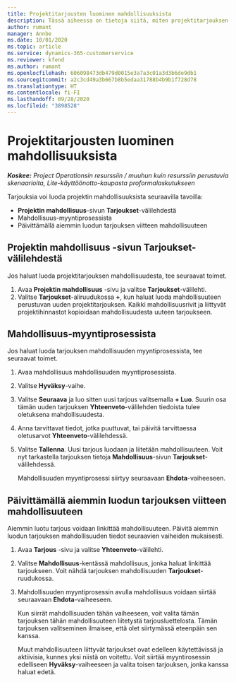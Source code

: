```yaml
---
title: Projektitarjousten luominen mahdollisuuksista
description: Tässä aiheessa on tietoja siitä, miten projektitarjouksen voi luoda mahdollisuudesta.
author: rumant
manager: Annbe
ms.date: 10/01/2020
ms.topic: article
ms.service: dynamics-365-customerservice
ms.reviewer: kfend
ms.author: rumant
ms.openlocfilehash: 606098473db479d0015e3a7a3c01a3d3b6de9db1
ms.sourcegitcommit: a2c3cd49a3b667b8b5edaa31788b4b9b1f728d78
ms.translationtype: HT
ms.contentlocale: fi-FI
ms.lasthandoff: 09/28/2020
ms.locfileid: "3898528"
---
```

# <a name="create-project-quotes-from-opportunities"></a>Projektitarjousten luominen mahdollisuuksista

_**Koskee:** Project Operationsin resurssiin / muuhun kuin resurssiin perustuvia skenaarioita, Lite-käyttöönotto-kaupasta proformalaskutukseen_

Tarjouksia voi luoda projektin mahdollisuuksista seuraavilla tavoilla:

- **Projektin mahdollisuus**-sivun **Tarjoukset**-välilehdestä
- Mahdollisuus-myyntiprosessista
- Päivittämällä aiemmin luodun tarjouksen viitteen mahdollisuuteen

## <a name="from-the-quotes-tab-of-the-project-opportunity-page"></a>Projektin mahdollisuus -sivun Tarjoukset-välilehdestä

Jos haluat luoda projektitarjouksen mahdollisuudesta, tee seuraavat toimet.

1. Avaa **Projektin mahdollisuus** -sivu ja valitse **Tarjoukset**-välilehti. 
2. Valitse **Tarjoukset**-aliruudukossa **+**, kun haluat luoda mahdollisuuteen perustuvan uuden projektitarjouksen. Kaikki mahdollisuusrivit ja liittyvät projektihinnastot kopioidaan mahdollisuudesta uuteen tarjoukseen.

## <a name="from-the-opportunity-sales-process-flow"></a>Mahdollisuus-myyntiprosessista

Jos haluat luoda tarjouksen mahdollisuuden myyntiprosessista, tee seuraavat toimet.

1. Avaa mahdollisuus mahdollisuuden myyntiprosessista.
2. Valitse **Hyväksy**-vaihe. 
3. Valitse **Seuraava** ja luo sitten uusi tarjous valitsemalla **+ Luo**. Suurin osa tämän uuden tarjouksen **Yhteenveto**-välilehden tiedoista tulee oletuksena mahdollisuudesta. 
4. Anna tarvittavat tiedot, jotka puuttuvat, tai päivitä tarvittaessa oletusarvot **Yhteenveto**-välilehdessä.
5. Valitse **Tallenna**. Uusi tarjous luodaan ja liitetään mahdollisuuteen. Voit nyt tarkastella tarjouksen tietoja **Mahdollisuus**-sivun **Tarjoukset**-välilehdessä. 

   Mahdollisuuden myyntiprosessi siirtyy seuraavaan **Ehdota**-vaiheeseen.


## <a name="by-updating-the-opportunity-reference-on-an-existing-quote"></a>Päivittämällä aiemmin luodun tarjouksen viitteen mahdollisuuteen

Aiemmin luotu tarjous voidaan linkittää mahdollisuuteen. Päivitä aiemmin luodun tarjouksen mahdollisuuden tiedot seuraavien vaiheiden mukaisesti.

1. Avaa **Tarjous** -sivu ja valitse **Yhteenveto**-välilehti.
2. Valitse **Mahdollisuus**-kentässä mahdollisuus, jonka haluat linkittää tarjoukseen. Voit nähdä tarjouksen mahdollisuuden **Tarjoukset**-ruudukossa. 
3. Mahdollisuuden myyntiprosessin avulla mahdollisuus voidaan siirtää seuraavaan **Ehdota**-vaiheeseen. 

   Kun siirrät mahdollisuuden tähän vaiheeseen, voit valita tämän tarjouksen tähän mahdollisuuteen liitetystä tarjousluettelosta. Tämän tarjouksen valitseminen ilmaisee, että olet siirtymässä eteenpäin sen kanssa.

   Muut mahdollisuuteen liittyvät tarjoukset ovat edelleen käytettävissä ja aktiivisia, kunnes yksi niistä on voitettu. Voit siirtää myyntirosessin edelliseen **Hyväksy**-vaiheeseen ja valita toisen tarjouksen, jonka kanssa haluat edetä.
